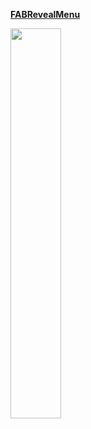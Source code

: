 **[FABRevealMenu](https://github.com/HarinTrivedi/FABRevealMenu-master)**

<img src=https://camo.githubusercontent.com/210fca64d663854be435889e7f50bdff614b84f2/687474703a2f2f692e696d6775722e636f6d2f3562766c576f4d2e676966 width="40%">
